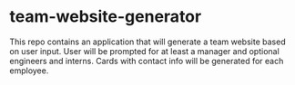 # team-website-generator
This repo contains an application that will generate a team website based on user input. User will be prompted for at least a manager and optional engineers and interns. Cards with contact info will be generated for each employee.
